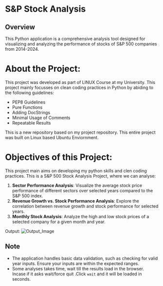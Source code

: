 # S&P Stock Analysis 

## Overview
This Python application is a comprehensive analysis tool designed for visualizing and analyzing the performance of stocks of S&P 500 companies from 2014-2024.


# About the Project:
This project was developed as part of LINUX Course at my University. This project mainly focusses on clean coding practices in Python by abiding to the following guidelines:
 - PEP8 Guidelines
 - Pure Functions
 - Adding DocStrings
 - Minimal Usage of Comments
 - Repeatable Results

This is a new repository based on my project repository. This entire project was built on Linux based Ubuntu Enviornment.

# Objectives of this Project:
This project main aims on developing my python skills and clen coding practices. This is a S&P 500 Stock Analysis Project, where we can analyse: 
1. **Sector Performance Analysis**: Visualize the average stock price performance of different sectors over selected years compared to the S&P 500 index.
2. **Revenue Growth vs. Stock Performance Analysis**: Explore the correlation between revenue growth and stock performance for selected years.
3. **Monthly Stock Analysis**: Analyze the high and low stock prices of a selected company for a given month and year.

Output:
![Output_Image](https://github.com/Keerthana4632/Stock_Analysis/assets/148806924/ac571324-82ec-46ab-938d-fcef7daf8219)

## Note
- The application handles basic data validation, such as checking for valid year inputs. Ensure your inputs are within the expected ranges.
- Some analyses takes time, wait till the results load in the browser. Incase if it asks wait/force quit .Click `wait` and it will be loaded in seconds.